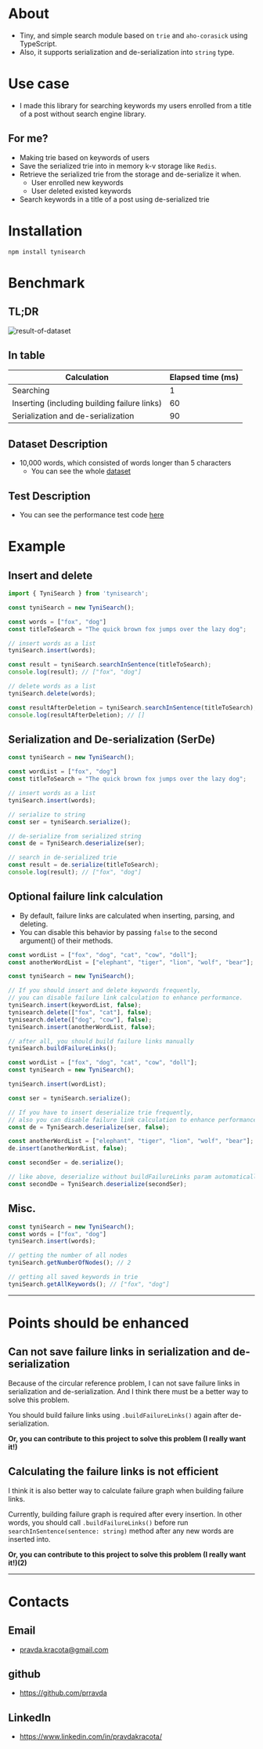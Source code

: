# About
- Tiny, and simple search module based on `trie` and `aho-corasick` using TypeScript. 
- Also, it supports serialization and de-serialization into `string` type.

# Use case
- I made this library for searching keywords my users enrolled from a title of a post without search engine library.
## For me?
- Making trie based on keywords of users
- Save the serialized trie into in memory k-v storage like `Redis`.
- Retrieve the serialized trie from the storage and de-serialize it when.
  - User enrolled new keywords
  - User deleted existed keywords
- Search keywords in a title of a post using de-serialized trie

# Installation
```shell
npm install tynisearch
```

# Benchmark
## TL;DR
![result-of-dataset](./statics/result-of-benchmark.png)

## In table
| **Calculation**                              | **Elapsed time (ms)** |
|----------------------------------------------|-----------------------|
| Searching                                    | 1                     |
| Inserting (including building failure links) | 60                    |
| Serialization and de-serialization           | 90                    |
## Dataset Description
- 10,000 words, which consisted of words longer than 5 characters
  - You can see the whole [dataset](tests/dataset.txt)
## Test Description
- You can see the performance test code [here](tests/tynisearch-performance.spec.ts)



# Example
## Insert and delete
```typescript
import { TyniSearch } from 'tynisearch';

const tyniSearch = new TyniSearch();

const words = ["fox", "dog"]
const titleToSearch = "The quick brown fox jumps over the lazy dog";

// insert words as a list
tyniSearch.insert(words);

const result = tyniSearch.searchInSentence(titleToSearch); 
console.log(result); // ["fox", "dog"]

// delete words as a list
tyniSearch.delete(words);

const resultAfterDeletion = tyniSearch.searchInSentence(titleToSearch);
console.log(resultAfterDeletion); // []
```

## Serialization and De-serialization (SerDe)
```typescript
const tyniSearch = new TyniSearch();

const wordList = ["fox", "dog"]
const titleToSearch = "The quick brown fox jumps over the lazy dog";

// insert words as a list
tyniSearch.insert(words);

// serialize to string
const ser = tyniSearch.serialize();

// de-serialize from serialized string
const de = TyniSearch.deserialize(ser);

// search in de-serialized trie
const result = de.serialize(titleToSearch);
console.log(result); // ["fox", "dog"]
```

## Optional failure link calculation
- By default, failure links are calculated when inserting, parsing, and deleting.
- You can disable this behavior by passing `false` to the second argument() of their methods.
```typescript
const wordList = ["fox", "dog", "cat", "cow", "doll"];
const anotherWordList = ["elephant", "tiger", "lion", "wolf", "bear"];

const tyniSearch = new TyniSearch();

// If you should insert and delete keywords frequently,
// you can disable failure link calculation to enhance performance.
tyniSearch.insert(keywordList, false);
tynisearch.delete(["fox", "cat"], false);
tynisearch.delete(["dog", "cow"], false);
tyniSearch.insert(anotherWordList, false);

// after all, you should build failure links manually
tyniSearch.buildFailureLinks();
```

```typescript
const wordList = ["fox", "dog", "cat", "cow", "doll"];
const tyniSearch = new TyniSearch();

tyniSearch.insert(wordList);

const ser = tyniSearch.serialize();

// If you have to insert deserialize trie frequently,
// also you can disable failure link calculation to enhance performance.
const de = TyniSearch.deserialize(ser, false);

const anotherWordList = ["elephant", "tiger", "lion", "wolf", "bear"];
de.insert(anotherWordList, false);

const secondSer = de.serialize();

// like above, deserialize without buildFailureLinks param automatically builds failure links
const secondDe = TyniSearch.deserialize(secondSer);
```

## Misc.
```typescript
const tyniSearch = new TyniSearch();
const words = ["fox", "dog"]
tyniSearch.insert(words);

// getting the number of all nodes
tyniSearch.getNumberOfNodes(); // 2

// getting all saved keywords in trie
tyniSearch.getAllKeywords(); // ["fox", "dog"]

```

---

# Points should be enhanced
## Can not save failure links in serialization and de-serialization
Because of the circular reference problem, I can not save failure links in serialization and de-serialization. And I think there must be a better way to solve this problem.

You should build failure links using `.buildFailureLinks()` again after de-serialization.

**Or, you can contribute to this project to solve this problem (I really want it!)**

## Calculating the failure links is not efficient
I think it is also better way to calculate failure graph when building failure links. 

Currently, building failure graph is required after every insertion. In other words, you should call `.buildFailureLinks()` before run `searchInSentence(sentence: string)` method after any new words are inserted into.

**Or, you can contribute to this project to solve this problem (I really want it!)(2)**

---

# Contacts
## Email
- pravda.kracota@gmail.com
## github
- https://github.com/prravda
## LinkedIn
- https://www.linkedin.com/in/pravdakracota/